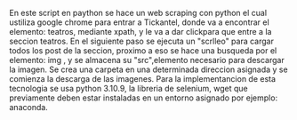 En este script en paython se hace un web scraping con python el cual ustiliza google chrome para entrar a Tickantel,
donde va a encontrar el elemento: teatros, mediante xpath, y le va a dar clickpara que entre a la seccion teatros.
En el siguiente paso se ejecuta un "scrlleo" para cargar todos los post de la seccion,
proximo a eso se hace una busqueda por el elemento: img , y se almacena su "src",elemento necesario para descargar la imagen.
Se crea una carpeta en una determinada direccion asignada y se comienza la descarga de las imagenes.
Para la implementancion de esta tecnologia se usa python 3.10.9, la libreria de selenium, wget que previamente deben estar instaladas en un entorno asignado por ejemplo: anaconda.
